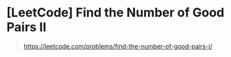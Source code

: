 # [LeetCode] Find the Number of Good Pairs II

> https://leetcode.com/problems/find-the-number-of-good-pairs-i/
